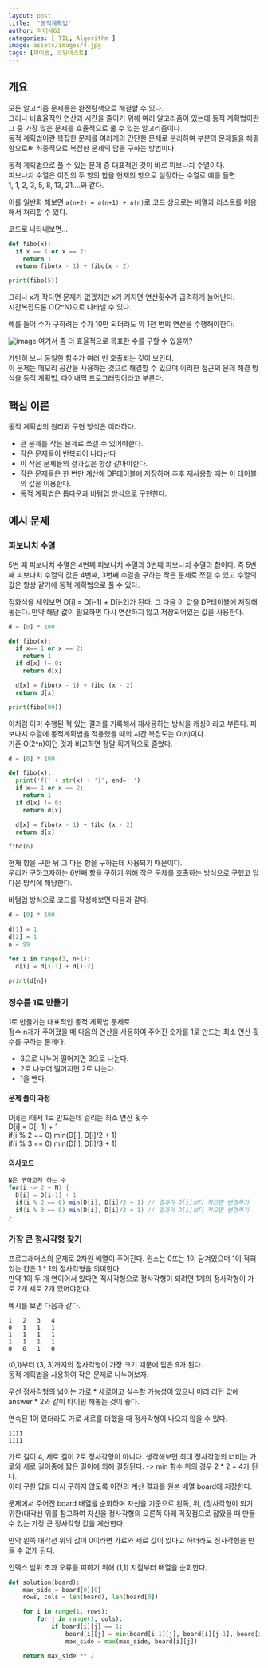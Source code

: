 ```yaml
---
layout: post
title:  "동적계획법"
author: 악어새62
categories: [ TIL, Algorithm ]
image: assets/images/4.jpg
tags: [파이썬, 코딩테스트]
---
```

## 개요

모든 알고리즘 문제들은 완전탐색으로 해결할 수 있다.  
그러나 비효율적인 연산과 시간을 줄이기 위해 여러 알고리즘이 있는데 동적 계획법이란 그 중 가장 많은 문제를 효율적으로 풀 수 있는 알고리즘이다.  
동적 계획법이란 복잡한 문제를 여러개의 간단한 문제로 분리하여 부분의 문제들을 해결함으로써 최종적으로 복잡한 문제의 답을 구하는 방법이다.  

동적 계획법으로 풀 수 있는 문제 중 대표적인 것이 바로 피보나치 수열이다.  
피보나치 수열은 이전의 두 항의 합을 현재의 항으로 설정하는 수열로 예를 들면  
1, 1, 2, 3, 5, 8, 13, 21....와 같다.

이를 일반화 해보면 `a(n+2) = a(n+1) + a(n)`로 
코드 상으로는 배열과 리스트를 이용해서 처리할 수 있다.

코드로 나타내보면...
```python
def fibo(x):
  if x == 1 or x == 2:
    return 1
  return fibo(x - 1) + fibo(x - 2)

print(fibo(5))
```

그러나 x가 작다면 문제가 없겠지만 x가 커지면 연산횟수가 급격하게 늘어난다.  
시간복잡도론 O(2^N)으로 나타낼 수 있다.

예를 들어 수가 구하려는 수가 10만 되더라도 약 1천 번의 연산을 수행해야한다.

![image](https://github.com/user-attachments/assets/42adaae4-c7ff-474f-859d-547028fdc7af)
여기서 좀 더 효율적으로 목표한 수를 구할 수 있을까?

가만히 보니 동일한 함수가 여러 번 호출되는 것이 보인다.  
이 문제는 메모리 공간을 사용하는 것으로 해결할 수 있으며 이러한 접근의 문제 해결 방식을 동적 계획법, 다이내믹 프로그래밍이라고 부른다.

## 핵심 이론

동적 계획법의 원리와 구현 방식은 이러하다.
 * 큰 문제를 작은 문제로 쪼갤 수 있어야한다.
 * 작은 문제들이 반복되어 나타난다
 * 이 작은 문제들의 결과값은 항상 같아야한다.
 * 작은 문제들은 한 번만 계산해 DP테이블에 저장하며 추후 재사용할 때는 이 테이블의 값을 이용한다.
 * 동적 계획법은 톱다운과 바텀업 방식으로 구현한다.

## 예시 문제

### 파보나치 수열

5번 째 피보나치 수열은 4번째 피보나치 수열과 3번째 피보나치 수열의 합이다.
즉 5번 째 피보나치 수열의 값은 4번째, 3번째 수열을 구하는 작은 문제로 
쪼갤 수 있고 수열의 값은 항상 같기에 동적 계획법으로 풀 수 있다.

점화식을 세워보면 D[i] = D[i-1] + D[i-2]가 된다.
그 다음 이 값을 DP테이블에 저장해놓는다.
만약 해당 값이 필요하면 다시 연산하지 않고 저장되어있는 값을 사용한다.
```python
d = [0] * 100

def fibo(x):
  if x== 1 or x == 2:
    return 1
  if d[x] != 0:
    return d[x]

  d[x] = fibo(x - 1) + fibo (x - 2)
  return d[x]

print(fibo(99))
```
이처럼 이미 수행된 적 있는 결과를 기록해서 재사용하는 방식을 캐싱이라고 부른다.
피보나치 수열에 동적계획법을 적용했을 때의 시간 복잡도는 O(n)이다.  
기존 O(2^n)이던 것과 비교하면 정말 획기적으로 줄었다.
```python
d = [0] * 100

def fibo(x):
  print('f(' + str(x) + ')', end=' ')
  if x== 1 or x == 2:
    return 1
  if d[x] != 0:
    return d[x]

  d[x] = fibo(x - 1) + fibo (x - 2)
  return d[x]

fibo(6)
```
현재 항을 구한 뒤 그 다음 항을 구하는데 사용되기 때문이다.  
우리가 구하고자하는 6번째 항을 구하기 위해 작은 문제를 호출하는 방식으로 구했고 탑다운 방식에 해당한다.

바텀업 방식으로 코드를 작성해보면 다음과 같다.
```python
d = [0] * 100

d[1] = 1
d[2] = 1
n = 99

for i in range(3, n+1):
  d[i] = d[i-1] + d[i-2]

print(d[n])
```

### 정수를 1로 만들기

1로 만들기는 대표적인 동적 계획법 문제로  
정수 n개가 주어졌을 때 다음의 연산을 사용하여 주어진 숫자를 1로 만드는 최소 연산 횟수를 구하는 문제다.
* 3으로 나누어 떨어지면 3으로 나눈다.
* 2로 나누어 떨어지면 2로 나눈다.
* 1을 뺀다.

#### 문제 플이 과정

D[i]는 i에서 1로 만드는데 걸리는 최소 연산 횟수<br>
D[i] = D[i-1] + 1<br>
if(i % 2 == 0) min(D[i], D[i]/2 + 1)<br>
if(i % 3 == 0) min(D[i], D[i]/3 + 1)<br>

#### 의사코드

```java
N은 구하고자 하는 수
for(i -> 2 ~ N) {
  D[i] = D[i-1] + 1
  if(i % 2 == 0) min(D[i], D[i]/2 + 1) // 결과가 D[i]보다 작으면 변경하기
  if(i % 3 == 0) min(D[i], D[i]/3 + 1) // 결과가 D[i]보다 작으면 변경하기 
}
```

### 가장 큰 정사각형 찾기

프로그래머스의 문제로 2차원 배열이 주어진다. 원소는 0또는 1이 담겨있으며 1이 적혀있는 칸은 1 * 1의 정사각형을 의미한다.  
만약 1이 두 개 연이어서 있다면 직사각형으로 정사각형이 되려면 1개의 정사각형이 가로 2개 세로 2개 있어야한다.

예시를 보면 다음과 같다.
```
1	2	3	4
0	1	1	1
1	1	1	1
1	1	1	1
0	0	1	0
```
(0,1)부터 (3, 3)까지의 정사각형이 가장 크기 때문에 답은 9가 된다.  
동적 계획법을 사용하여 작은 문제로 나누어보자.

우선 정사각형의 넓이는 가로 * 세로이고 실수할 가능성이 있으니 미리 리턴 값에 answer * 2와 같이 타이핑 해놓는 것이 좋다.  

연속된 1이 있더라도 가로 세로를 더했을 때 정사각형이 나오지 않을 수 있다.
```
1111
1111
```
가로 길이 4, 세로 길이 2로 정사각형이 아니다. 생각해보면 최대 정사각형의 너비는 가로와 세로 길이중에 짧은 길이에 의해 결정된다. -> min 함수
위의 경우 2 * 2 = 4가 된다.   
이미 구한 답을 다시 구하지 않도록 이전의 계산 결과를 원본 배열 board에 저장한다.

문제에서 주어진 board 배열을 순회하며 자신을 기준으로 왼쪽, 위, (정사각형이 되기 위한)대각선 위를 참고하여 자신을 정사각형의 오른쪽 아래 꼭짓점으로 잡았을 때 만들 수 있는 가장 큰 정사각형 값을 계산한다.

만약 왼쪽 대각선 위의 값이 0이라면 가로와 세로 값이 있다고 하더라도 정사각형을 만들 수 없게 된다.

인덱스 범위 초과 오류를 피하기 위해 (1,1) 지점부터 배열을 순회한다. 
```python
def solution(board):
    max_side = board[0][0]
    rows, cols = len(board), len(board[0])

    for i in range(1, rows):
        for j in range(1, cols):
            if board[i][j] == 1:
                board[i][j] = min(board[i-1][j], board[i][j-1], board[i-1][j-1]) + 1
                max_side = max(max_side, board[i][j])

    return max_side ** 2
```